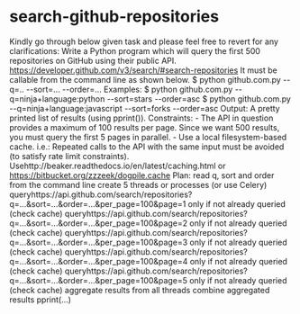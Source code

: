 # search-github-repositories
 Kindly go through below given task and please feel free to revert for any clarifications:  Write a Python program which will query the first 500 repositories on GitHub  using their public API.  https://developer.github.com/v3/search/#search-repositories  It must be callable from the command line as shown below.      $ python github.com.py --q=.. --sort=... --order=...  Examples:      $ python github.com.py --q=ninja+language:python --sort=stars --order=asc     $ python github.com.py --q=ninja+language:javascript --sort=forks --order=asc  Output:      A pretty printed list of results (using pprint()).  Constraints:      - The API in question provides a maximum of 100 results per page. Since we        want 500 results, you must query the first 5 pages in parallel.          - Use a local filesystem-based cache. i.e.: Repeated calls to the API with        the same input must be avoided (to satisfy rate limit constraints).       Usehttp://beaker.readthedocs.io/en/latest/caching.html or        https://bitbucket.org/zzzeek/dogpile.cache  Plan:      read q, sort and order from the command line     create 5 threads or processes (or use Celery)         queryhttps://api.github.com/search/repositories?q=...&amp;sort=...&amp;order=...&amp;per_page=100&amp;page=1             only if not already queried (check cache)         queryhttps://api.github.com/search/repositories?q=...&amp;sort=...&amp;order=...&amp;per_page=100&amp;page=2             only if not already queried (check cache)         queryhttps://api.github.com/search/repositories?q=...&amp;sort=...&amp;order=...&amp;per_page=100&amp;page=3             only if not already queried (check cache)         queryhttps://api.github.com/search/repositories?q=...&amp;sort=...&amp;order=...&amp;per_page=100&amp;page=4             only if not already queried (check cache)         queryhttps://api.github.com/search/repositories?q=...&amp;sort=...&amp;order=...&amp;per_page=100&amp;page=5             only if not already queried (check cache)     aggregate results from all threads     combine aggregated results     pprint(...)
